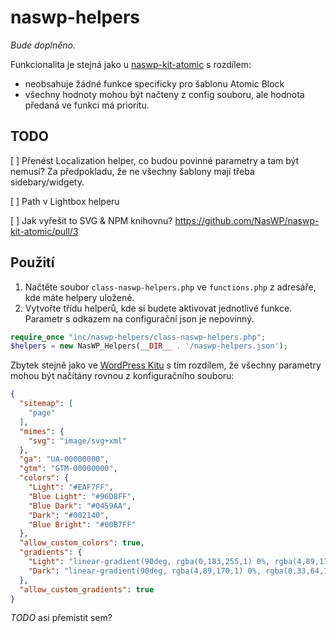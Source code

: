 # naswp-helpers

*Bude doplněno.*

Funkcionalita je stejná jako u [naswp-kit-atomic](https://github.com/NasWP/naswp-kit-atomic) s rozdílem:

* neobsahuje žádné funkce specificky pro šablonu Atomic Block
* všechny hodnoty mohou být načteny z config souboru, ale hodnota předaná ve funkci má prioritu.

## TODO

[ ] Přenést Localization helper, co budou povinné parametry a tam být nemusí? Za předpokladu, že ne všechny šablony mají třeba sidebary/widgety.

[ ] Path v Lightbox helperu

[ ] Jak vyřešit to SVG & NPM knihovnu? https://github.com/NasWP/naswp-kit-atomic/pull/3

## Použití

1. Načtěte soubor `class-naswp-helpers.php` ve `functions.php` z adresáře, kde máte helpery uložené.
1. Vytvořte třídu helperů, kde si budete aktivovat jednotlivé funkce. Parametr s odkazem na configurační json je nepovinný.

```php
require_once "inc/naswp-helpers/class-naswp-helpers.php";
$helpers = new NasWP_Helpers(__DIR__ . '/naswp-helpers.json');
```

Zbytek stejně jako ve [WordPress Kitu](https://github.com/NasWP/naswp-kit-atomic) s tím rozdílem, že všechny parametry mohou být načítány rovnou z konfiguračního souboru:

```json
{
  "sitemap": [
    "page"
  ],
  "mimes": {
    "svg": "image/svg+xml"
  },
  "ga": "UA-00000000",
  "gtm": "GTM-00000000",
  "colors": {
    "Light": "#EAF7FF",
    "Blue Light": "#96D8FF",
    "Blue Dark": "#0459AA",
    "Dark": "#002140",
    "Blue Bright": "#00B7FF"
  },
  "allow_custom_colors": true,
  "gradients": {
    "Light": "linear-gradient(90deg, rgba(0,183,255,1) 0%, rgba(4,89,170,1) 100%)",
    "Dark": "linear-gradient(90deg, rgba(4,89,170,1) 0%, rgba(0,33,64,1) 100%)"
  },
  "allow_custom_gradients": true
}
```

*TODO* asi přemístit sem?
